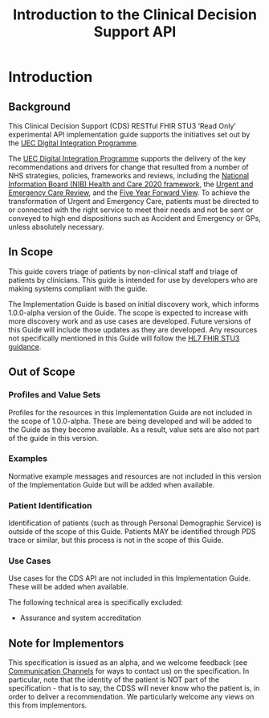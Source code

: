 ﻿---
title: Introduction to the Clinical Decision Support API
keywords: homepage
tags: [overview]
sidebar: overview_sidebar
permalink: index.html
toc: false
summary: A brief introduction to the Clinical Decision Support API Implementation Guide
---

# Introduction #

## Background ##

This Clinical Decision Support (CDS) RESTful FHIR STU3 ‘Read Only’ experimental API implementation guide supports the initiatives set out by the [UEC Digital Integration Programme](https://digital.nhs.uk/about-nhs-digital/our-work/transforming-health-and-care-through-technology/urgent-and-emergency-care-domain-b/urgent-and-emergency-care-digital-integration).

The [UEC Digital Integration Programme](https://digital.nhs.uk/about-nhs-digital/our-work/transforming-health-and-care-through-technology/urgent-and-emergency-care-domain-b/urgent-and-emergency-care-digital-integration) supports the delivery of the key recommendations and drivers for change that resulted from a number of NHS strategies, policies, frameworks and reviews, including the [National Information Board (NIB) Health and Care 2020 framework]( https://www.gov.uk/government/publications/personalised-health-and-care-2020), 
the [Urgent and Emergency Care Review](https://www.england.nhs.uk/wp-content/uploads/2015/06/trans-uec.pdf), and the [Five Year Forward View](https://www.england.nhs.uk/five-year-forward-view/). To achieve the transformation of Urgent and Emergency Care, patients must be directed to or connected with the right service to meet their needs and not be sent or conveyed to high end dispositions such as Accident and Emergency or GPs, unless absolutely necessary.  

## In Scope ##
This guide covers triage of patients by non-clinical staff and triage of patients by clinicians. This guide is intended for use by developers who are making systems compliant with the guide.

The Implementation Guide is based on initial discovery work, which informs 1.0.0-alpha version of the Guide. The scope is expected to increase with more discovery work and as use cases are developed. Future versions of this Guide will include those updates as they are developed. Any resources not specifically mentioned in this Guide will follow the [HL7 FHIR STU3 guidance](https://www.hl7.org/fhir/stu3/index.html).

## Out of Scope ##
### Profiles and Value Sets ###
Profiles for the resources in this Implementation Guide are not included in the scope of 1.0.0-alpha. These are being developed and will be added to the Guide as they become available. As a result, value sets are also not part of the guide in this version.

### Examples ###
Normative example messages and resources are not included in this version of the Implementation Guide but will be added when available.

### Patient Identification ###
Identification of patients (such as through Personal Demographic Service) is outside of the scope of this Guide. Patients MAY be identified through PDS trace or similar, but this process is not in the scope of this Guide.

### Use Cases ###
Use cases for the CDS API are not included in this Implementation Guide. These will be added when available.

The following technical area is specifically excluded:
* Assurance and system accreditation

## Note for Implementors ##
This specification is issued as an alpha, and we welcome feedback (see [Communication Channels](support_communications.html) for ways to contact us) on the specification. In particular, note that the identity of the patient is NOT part of the specification - that is to say, the CDSS will never know who the patient is, in order to deliver a recommendation. We particularly welcome any views on this from implementors.
